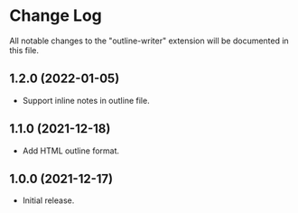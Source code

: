 # Change Log

All notable changes to the "outline-writer" extension will be documented in this file.

## 1.2.0 (2022-01-05)
- Support inline notes in outline file.

## 1.1.0 (2021-12-18)
- Add HTML outline format.

## 1.0.0 (2021-12-17)
- Initial release.
